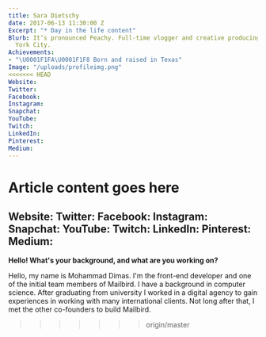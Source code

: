 ```yaml
---
title: Sara Dietschy
date: 2017-06-13 11:30:00 Z
Excerpt: "* Day in the life content"
Blurb: It’s pronounced Peachy. Full-time vlogger and creative producing work in New
  York City.
Achievements:
- "\U0001F1FA\U0001F1F8 Born and raised in Texas"
Image: "/uploads/profileimg.png"
<<<<<<< HEAD
Website:
Twitter:
Facebook:
Instagram:
Snapchat:
YouTube:
Twitch:
LinkedIn:
Pinterest:
Medium:
---
```


Article content goes here
=======
Website: 
Twitter: 
Facebook: 
Instagram: 
Snapchat: 
YouTube: 
Twitch: 
LinkedIn: 
Pinterest: 
Medium: 
---

**Hello! What's your background, and what are you working on?**

Hello, my name is Mohammad Dimas. I'm the front-end developer and one of the initial team members of Mailbird. I have a background in computer science. After graduating from university I worked in a digital agency to gain experiences in working with many international clients. Not long after that, I met the other co-founders to build Mailbird.
>>>>>>> origin/master
